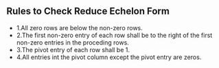## Rules to Check Reduce Echelon Form

-  1.All zero rows are below the non-zero rows.
-  2.The first non-zero entry of each row shall be to the right of the first non-zero entries in the proceding rows.
-  3.The pivot entry of each row shall be 1.
-  4.All entries int the pivot column except the pivot entry are zeros.
